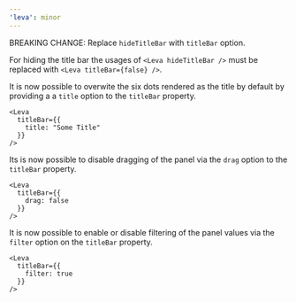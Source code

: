 ```yaml
---
'leva': minor
---
```


BREAKING CHANGE: Replace `hideTitleBar` with `titleBar` option.

For hiding the title bar the usages of `<Leva hideTitleBar />` must be replaced with `<Leva titleBar={false} />`.

It is now possible to overwite the six dots rendered as the title by default by providing a a `title` option to the `titleBar` property.

```tsx
<Leva
  titleBar={{
    title: "Some Title"
  }}
/>
```

Its is now possible to disable dragging of the panel via the `drag` option to the `titleBar` property.

```tsx
<Leva
  titleBar={{
    drag: false
  }}
/>
```

It is now possible to enable or disable filtering of the panel values via the `filter` option on the `titleBar` property.

```tsx
<Leva
  titleBar={{
    filter: true
  }}
/>
```
